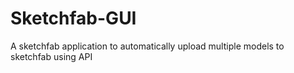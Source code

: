 # Sketchfab-GUI
A sketchfab application to automatically upload multiple models to sketchfab using API
